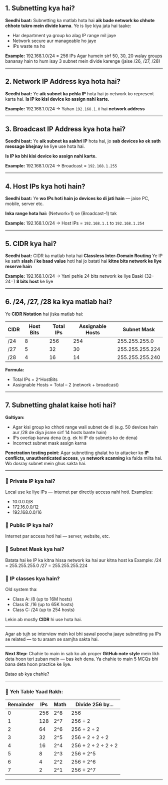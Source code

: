 ## 1. **Subnetting kya hai?**

**Seedhi baat:**
Subnetting ka matlab hota hai **aik bade network ko chhote chhote tukro mein divide karna**.
Ye is liye kiya jata hai taake:

* Har department ya group ko alag IP range mil jaye
* Network secure aur manageable ho jaye
* IPs waste na ho

**Example:**
192.168.1.0/24 = 256 IPs
Agar humein sirf 50, 30, 20 walay groups bananay hain to hum isay 3 subnet mein divide karenge (jaise /26, /27, /28)

---

## 2. **Network IP Address kya hota hai?**

**Seedhi baat:**
Ye **aik subnet ka pehla IP** hota hai jo network ko represent karta hai.
**Is IP ko kisi device ko assign nahi karte.**

**Example:**
192.168.1.0/24
→ Yahan `192.168.1.0` hai **network address**

---

## 3. **Broadcast IP Address kya hota hai?**

**Seedhi baat:**
Ye **aik subnet ka aakhri IP** hota hai, jo **sab devices ko ek sath message bhejnay** ke liye use hota hai.

**Is IP ko bhi kisi device ko assign nahi karte.**

**Example:**
192.168.1.0/24 → Broadcast = `192.168.1.255`

---

## 4. **Host IPs kya hoti hain?**

**Seedhi baat:**
Ye **wo IPs hoti hain jo devices ko di jati hain** — jaise PC, mobile, server etc.

**Inka range hota hai:**
(Network+1) se (Broadcast–1) tak

**Example:**
192.168.1.0/24
→ Host IPs = `192.168.1.1` to `192.168.1.254`

---

## 5. **CIDR kya hai?**

**Seedhi baat:**
CIDR ka matlab hota hai **Classless Inter-Domain Routing**
Ye IP ke sath **slash / ke baad value** hoti hai jo batati hai **kitne bits network ke liye reserve hain**

**Example:**
192.168.1.0/24 → Yani pehle 24 bits network ke liye
Baaki (32–24=) **8 bits host** ke liye

---

## 6. **/24, /27, /28 ka kya matlab hai?**

Ye **CIDR Notation** hai jiska matlab hai:

| CIDR | Host Bits | Total IPs | Assignable Hosts | Subnet Mask     |
| ---- | --------- | --------- | ---------------- | --------------- |
| /24  | 8         | 256       | 254              | 255.255.255.0   |
| /27  | 5         | 32        | 30               | 255.255.255.224 |
| /28  | 4         | 16        | 14               | 255.255.255.240 |

**Formula:**

* Total IPs = 2^HostBits
* Assignable Hosts = Total – 2 (network + broadcast)

---

## 7. **Subnetting ghalat kaise hoti hai?**

**Galtiyan:**

* Agar kisi group ko chhoti range wali subnet de di (e.g. 50 devices hain aur /28 de diya jisme sirf 14 hosts bante hain)
* IPs overlap karwa dena (e.g. ek hi IP do subnets ko de dena)
* Incorrect subnet mask assign karna

**Penetration testing point:**
Agar subnetting ghalat ho to attacker ko **IP conflicts, unauthenticated access**, ya **network scanning** ka faida milta hai. Wo dosray subnet mein ghus sakta hai.

---

### 🔸 **Private IP kya hai?**

Local use ke liye IPs — internet par directly access nahi hoti.
Examples:

* 10.0.0.0/8
* 172.16.0.0/12
* 192.168.0.0/16

### 🔸 **Public IP kya hai?**

Internet par access hoti hai — server, website, etc.

### 🔸 **Subnet Mask kya hai?**

Batata hai ke IP ka kitna hissa network ka hai aur kitna host ka
Example:
/24 = 255.255.255.0
/27 = 255.255.255.224

### 🔸 **IP classes kya hain?**

Old system tha:

* Class A: /8 (up to 16M hosts)
* Class B: /16 (up to 65K hosts)
* Class C: /24 (up to 254 hosts)

Lekin ab mostly **CIDR** hi use hota hai.

---

Agar ab tujh se interview mein koi bhi sawal poocha jaaye subnetting ya IPs se related — to tu araam se samjha sakta hai.

---

**Next Step:**
Chahie to main in sab ko aik proper **GitHub note style** mein likh deta hoon teri zuban mein — bas keh dena.
Ya chahie to main 5 MCQs bhi bana deta hoon practice ke liye.

Batao ab kya chahie?


---

### 🔢 **Yeh Table Yaad Rakh:**

| Remainder | IPs | Math | Divide 256 by...    |
| --------- | --- | ---- | ------------------- |
| 0         | 256 | 2^8  | 256                 |
| 1         | 128 | 2^7  | 256 ÷ 2             |
| 2         | 64  | 2^6  | 256 ÷ 2 ÷ 2         |
| 3         | 32  | 2^5  | 256 ÷ 2 ÷ 2 ÷ 2     |
| 4         | 16  | 2^4  | 256 ÷ 2 ÷ 2 ÷ 2 ÷ 2 |
| 5         | 8   | 2^3  | 256 ÷ 2^5           |
| 6         | 4   | 2^2  | 256 ÷ 2^6           |
| 7         | 2   | 2^1  | 256 ÷ 2^7           |

---

